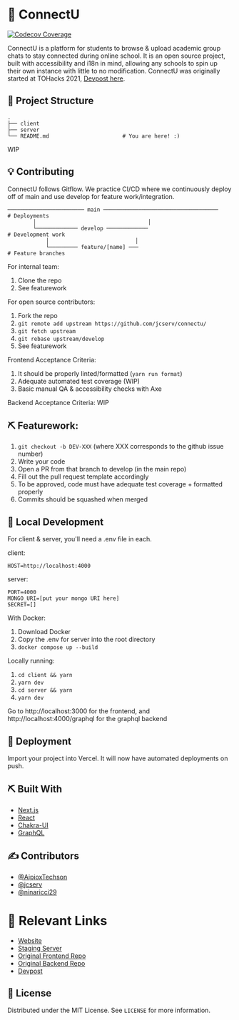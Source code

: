 # 🚀 ConnectU

[![Codecov Coverage](https://img.shields.io/codecov/c/github/jcserv/connectu/main>.svg?style=flat-square)](https://codecov.io/gh/jcserv/connectu/)

ConnectU is a platform for students to browse & upload academic group chats to stay connected during online school.
It is an open source project, built with accessibility and i18n in mind, allowing any schools to spin up their own instance with little to no modification. 
ConnectU was originally started at TOHacks 2021, <a href="https://devpost.com/software/connectu-q2cm8o">Devpost here</a>.

## 📁 Project Structure

```text
.
├── client
├── server
└── README.md                       # You are here! :)
```

WIP

## 💡 Contributing

ConnectU follows Gitflow. We practice CI/CD where we continuously deploy off of main and use develop for feature work/integration.

```
──────────────────────── main ────────────────────────────────────    # Deployments
        │                                   │
        └───────────── develop ─────────────                          # Development work
            │                           │
            └───────── feature/[name] ───                             # Feature branches
```

For internal team:
1. Clone the repo
2. See featurework

For open source contributors:
1. Fork the repo
2. `git remote add upstream https://github.com/jcserv/connectu/`
3. `git fetch upstream`
4. `git rebase upstream/develop`
5. See featurework

Frontend Acceptance Criteria:
1. It should be properly linted/formatted (`yarn run format`)
2. Adequate automated test coverage (WIP)
3. Basic manual QA & accessibility checks with Axe

Backend Acceptance Criteria:
WIP

## ⛏️ Featurework:

1. `git checkout -b DEV-XXX` (where XXX corresponds to the github issue number)
2. Write your code
3. Open a PR from that branch to develop (in the main repo)
4. Fill out the pull request template accordingly
5. To be approved, code must have adequate test coverage + formatted properly
6. Commits should be squashed when merged

## 💼 Local Development

For client & server, you'll need a .env file in each.

client:
```
HOST=http://localhost:4000
```

server:
```
PORT=4000
MONGO_URI=[put your mongo URI here]
SECRET=[]
```

With Docker:

1. Download Docker
2. Copy the .env for server into the root directory
3. `docker compose up --build`


Locally running:
1. `cd client && yarn`
2. `yarn dev`
3. `cd server && yarn`
4. `yarn dev`

Go to http://localhost:3000 for the frontend, and http://localhost:4000/graphql for the graphql backend

## 💫 Deployment

Import your project into Vercel. It will now have automated deployments on push.

## ⛏️ Built With

- [Next.js](https://nextjs.org/)
- [React](https://reactjs.org/)
- [Chakra-UI](https://chakra-ui.com/)
- [GraphQL](https://graphql.org/)

## ✍️ Contributors <a name = "authors"></a>
- [@AipioxTechson](https://github.com/AipioxTechson)
- [@jcserv](https://jarrodservilla.com)
- [@ninaricci29](https://github.com/ninaricci29)

# 🔗 Relevant Links

- [Website](https://uoftconnectu.tech)
- [Staging Server](https://connectu.vercel.app)
- [Original Frontend Repo](https://github.com/AipioxTechson/connectu-fe)
- [Original Backend Repo](https://github.com/AipioxTechson/connectu-be)
- [Devpost](https://devpost.com/software/connectu-q2cm8o)

## 🏁 License

Distributed under the MIT License. See `LICENSE` for more information.